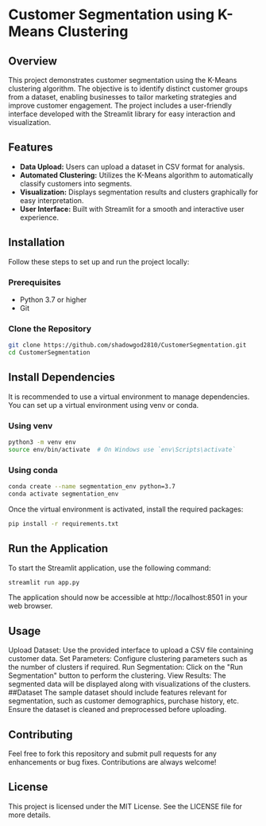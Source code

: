 # Customer Segmentation using K-Means Clustering

## Overview

This project demonstrates customer segmentation using the K-Means clustering algorithm. The objective is to identify distinct customer groups from a dataset, enabling businesses to tailor marketing strategies and improve customer engagement. The project includes a user-friendly interface developed with the Streamlit library for easy interaction and visualization.

## Features

- **Data Upload:** Users can upload a dataset in CSV format for analysis.
- **Automated Clustering:** Utilizes the K-Means algorithm to automatically classify customers into segments.
- **Visualization:** Displays segmentation results and clusters graphically for easy interpretation.
- **User Interface:** Built with Streamlit for a smooth and interactive user experience.

## Installation

Follow these steps to set up and run the project locally:

### Prerequisites

- Python 3.7 or higher
- Git

### Clone the Repository

```bash
git clone https://github.com/shadowgod2810/CustomerSegmentation.git
cd CustomerSegmentation
```
## Install Dependencies
It is recommended to use a virtual environment to manage dependencies. You can set up a virtual environment using venv or conda.

### Using venv
```bash
python3 -m venv env
source env/bin/activate  # On Windows use `env\Scripts\activate`
```
### Using conda
```bash
conda create --name segmentation_env python=3.7
conda activate segmentation_env
```
Once the virtual environment is activated, install the required packages:

```bash
pip install -r requirements.txt
```
## Run the Application
To start the Streamlit application, use the following command:

```bash
streamlit run app.py
```
The application should now be accessible at http://localhost:8501 in your web browser.

## Usage
Upload Dataset: Use the provided interface to upload a CSV file containing customer data.
Set Parameters: Configure clustering parameters such as the number of clusters if required.
Run Segmentation: Click on the "Run Segmentation" button to perform the clustering.
View Results: The segmented data will be displayed along with visualizations of the clusters.
##Dataset
The sample dataset should include features relevant for segmentation, such as customer demographics, purchase history, etc. Ensure the dataset is cleaned and preprocessed before uploading.

## Contributing
Feel free to fork this repository and submit pull requests for any enhancements or bug fixes. Contributions are always welcome!

## License
This project is licensed under the MIT License. See the LICENSE file for more details.
